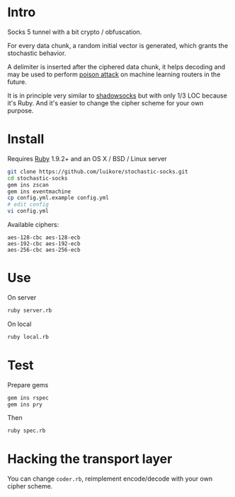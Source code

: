 # Intro

Socks 5 tunnel with a bit crypto / obfuscation.

For every data chunk, a random initial vector is generated, which grants the stochastic behavior.

A delimiter is inserted after the ciphered data chunk, it helps decoding and may be used to perform [poison attack](http://arxiv.org/pdf/1206.6389.pdf) on machine learning routers in the future.

It is in principle very similar to [shadowsocks](https://github.com/clowwindy/shadowsocks) but with only 1/3 LOC because it's Ruby. And it's easier to change the cipher scheme for your own purpose.

# Install

Requires [Ruby](http://ruby-lang.org) 1.9.2+ and an OS X / BSD / Linux server

```bash
git clone https://github.com/luikore/stochastic-socks.git
cd stochastic-socks
gem ins zscan
gem ins eventmachine
cp config.yml.example config.yml
# edit config
vi config.yml
```

Available ciphers:

```
aes-128-cbc aes-128-ecb
aes-192-cbc aes-192-ecb
aes-256-cbc aes-256-ecb
```

# Use

On server

```bash
ruby server.rb
```

On local

```bash
ruby local.rb
```

# Test

Prepare gems

```bash
gem ins rspec
gem ins pry
```

Then

```bash
ruby spec.rb
```

# Hacking the transport layer

You can change `coder.rb`, reimplement encode/decode with your own cipher scheme.

